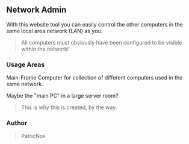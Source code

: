 ## Network Admin
With this website tool you can easily control the other computers in the same local area network (LAN) as you.
> All computers must obviously have been configured to be visible within the network!

### Usage Areas
Main-Frame Computer for collection of different computers used in the same network.

Maybe the "main PC" in a large server room?
> This is why this is created, by the way.


### Author
> PatricNox
